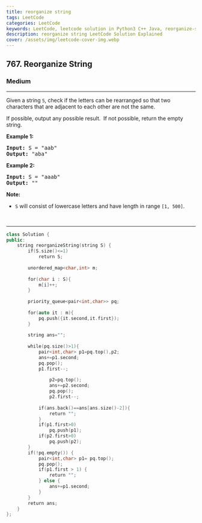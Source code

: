```yaml
---
title: reorganize string
tags: LeetCode
categories: LeetCode
keywords: LeetCode, leetcode solution in Python3 C++ Java, reorganize-string solution
description: reorganize string LeetCode Solution Explained
cover: /assets/img/leetcode-cover-img.webp
---
```





<h2>767. Reorganize String</h2><h3>Medium</h3><hr><div><p>Given a string <code>S</code>, check if the letters can be rearranged so that two characters that are adjacent to each other are not the same.</p>

<p>If possible, output any possible result.&nbsp; If not possible, return the empty string.</p>

<p><strong>Example 1:</strong></p>

<pre><strong>Input:</strong> S = "aab"
<strong>Output:</strong> "aba"
</pre>

<p><strong>Example 2:</strong></p>

<pre><strong>Input:</strong> S = "aaab"
<strong>Output:</strong> ""
</pre>

<p><strong>Note:</strong></p>

<ul>
	<li><code>S</code> will consist of lowercase letters and have length in range <code>[1, 500]</code>.</li>
</ul>

<p>&nbsp;</p>
</div>

---




```cpp
class Solution {
public:
    string reorganizeString(string S) {
        if(S.size()<=1)
            return S;
        
        unordered_map<char,int> m;
        
        for(char i : S){
            m[i]++;
        }
        
        priority_queue<pair<int,char>> pq;
        
        for(auto it : m){
            pq.push({it.second,it.first});
        }
        
        string ans="";
        
        while(pq.size()>1){
            pair<int,char> p1=pq.top(),p2;
            ans+=p1.second;
            pq.pop();
            p1.first--;
            
                p2=pq.top();
                ans+=p2.second;
                pq.pop();
                p2.first--;
            
            if(ans.back()==ans[ans.size()-2]){
                return "";
            }
            if(p1.first>0)
                pq.push(p1);
            if(p2.first>0)
                pq.push(p2);
        }
        if(!pq.empty()) {
            pair<int,char> p1= pq.top();
            pq.pop();
            if(p1.first > 1) {
                return "";
            } else {
                ans+=p1.second;
            }
        }
        return ans;
    }
};

```
